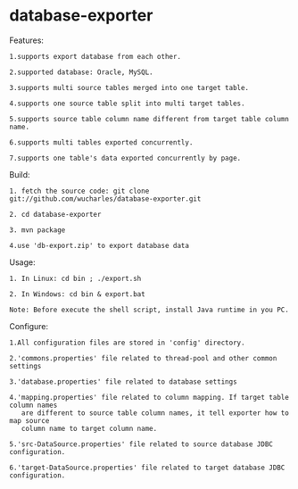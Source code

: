 database-exporter
=================

Features:

    1.supports export database from each other.
    
    2.supported database: Oracle, MySQL.
    
    3.supports multi source tables merged into one target table.
    
    4.supports one source table split into multi target tables.
    
    5.supports source table column name different from target table column name.
    
    6.supports multi tables exported concurrently.
    
    7.supports one table's data exported concurrently by page.
    

Build:
    
    1. fetch the source code: git clone git://github.com/wucharles/database-exporter.git
    
    2. cd database-exporter
    
    3. mvn package
    
    4.use 'db-export.zip' to export database data

Usage:

    1. In Linux: cd bin ; ./export.sh
    
    2. In Windows: cd bin & export.bat

    Note: Before execute the shell script, install Java runtime in you PC.

Configure:

    1.All configuration files are stored in 'config' directory.
    
    2.'commons.properties' file related to thread-pool and other common settings
    
    3.'database.properties' file related to database settings
    
    4.'mapping.properties' file related to column mapping. If target table column names
       are different to source table column names, it tell exporter how to map source
       column name to target column name.
    
    5.'src-DataSource.properties' file related to source database JDBC configuration.
    
    6.'target-DataSource.properties' file related to target database JDBC configuration.
